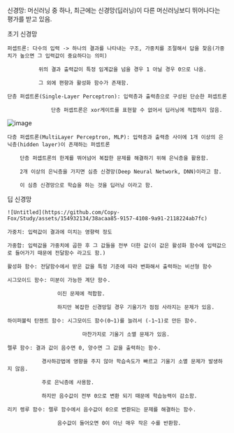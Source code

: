 신경망: 머신러닝 중 하나, 최근에는 신경망(딥러닝)이 다른 머신러닝보디 뛰어나다는 평가를 받고 있음.

초기 신경망

    퍼셉트론: 다수의 입력 -> 하나의 결과를 나타내는 구조, 가중치를 조절해서 답을 찾음(가중치가 높으면 그 입력값이 중요하다는 의미)
              
              위의 결과 출력값이 특정 임계값을 넘을 경우 1 아닐 경우 0으로 나옴.
              
              그 외에 편향과 활성화 함수가 존재함.

    단층 퍼셉트론(Single-Layer Perceptron): 입력층과 출력층으로 구성된 단순한 퍼셉트론

                  단층 퍼셉트론은 xor게이트를 표현할 수 없어서 딥러닝에 적합하지 않음.

![image](https://github.com/Copy-Fox/Study/assets/154932134/f205ba18-619b-4023-b95e-105b5b478add)

    다층 퍼셉트론(MultiLayer Perceptron, MLP): 입력층과 출력층 사이에 1개 이상의 은닉층(hidden layer)이 존재하는 퍼셉트론

        단층 퍼셉트론의 한계를 뛰어넘어 복잡한 문제를 해결하기 위해 은닉층을 활용함.

        2개 이상의 은닉층을 가지면 심층 신경망(Deep Neural Network, DNN)이라고 함.

        이 심층 신경망으로 학습을 하는 것을 딥러닝 이라고 함.

딥 신경망

    ![Untitled](https://github.com/Copy-Fox/Study/assets/154932134/38acaa85-9157-4108-9a91-2118224ab7fc)

    가중치: 입력값이 결과에 미치는 영향력 정도

    가중합: 입력값을 가중치에 곱한 후 그 값들을 전부 더한 값(이 값은 활성화 함수에 입력값으로 들어가기 때문에 전달함수 라고도 함.)
    
    활성화 함수: 전달함수에서 받은 값을 특정 기준에 따라 변화해서 출력하는 비선형 함수

    시그모이드 함수: 미분이 가능한 계단 함수. 
    
                    이진 문제에 적합함. 
                    
                    하지만 복잡한 신경망일 경우 기울기가 점점 사라지는 문제가 있음.

    하이퍼볼릭 탄젠트 함수: 시그모이드 함수(0~1)를 늘려서 (-1~1)로 만든 함수. 
    
                            마찬가지로 기울기 소멸 문제가 있음.

    렐루 함수: 결과 값이 음수면 0, 양수면 그 값을 출력하는 함수.
    
               경사하강법에 영향을 주지 않아 학습속도가 빠르고 기울기 소멸 문제가 발생하지 않음.

               주로 은닉층에 사용함.

               하지만 음수값이 전부 0으로 변환 되기 때문에 학습능력이 감소함.

    리키 렝루 함수: 렐루 함수에서 음수값이 0으로 변환되는 문제를 해결하는 함수.

                    음수값이 들어오면 0이 아닌 매우 작은 수를 반환함.

                   
    
